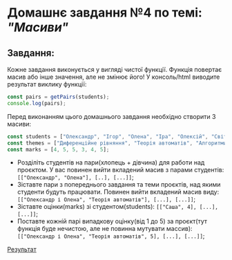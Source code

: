 # Домашнє завдання №4 по темі: *"Масиви"*

## Завдання: 
Кожне завдання виконується у вигляді чистої функції. Функція повертає масив або інше значення, але не змінює його!
У консоль/html виводите результат виклику функції:
```js
const pairs = getPairs(students);
console.log(pairs);
```

Перед виконанням цього домашнього завдання необхідно створити 3 масиви:
``` js
const students = ["Олександр", "Ігор", "Олена", "Іра", "Олексій", "Світлана"];
const themes = ["Диференційне рівняння", "Теорія автоматів", "Алгоритми і структури даних"];
const marks = [4, 5, 5, 3, 4, 5];
```

- Розділіть студентів на пари(хлопець + дівчина) для работи над проєктом. У вас повинен вийти вкладений масив з парами студентів: `[["Олександр", "Олена"], [..], [...]]`;
- Зіставте пари з попереднього завдання та теми проєктів, над якими студенти будуть працювати. Повинен вийти вкладений масив виду: `[["Олександр і Олена", "Теорія автоматів"], [...], [...]]`;
- Зіставте оцінки(marks) зі студентом(students): `[["Саша", 4], [...], [...]]`;
- Поставте кожній парі випадкову оцінку(від 1 до 5) за проєкт(тут функція буде нечистою, але не повинна мутувати массив): `[["Олександр і Олена", "Теорія автоматів", 5], [...], [...]]`;

[Результат](https://danadovzh.github.io/Cursor_Education/Front-end.%20Advanced/HW04-Arrays/index.html)